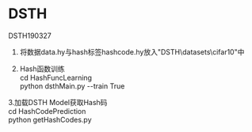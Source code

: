 # DSTH
DSTH190327  

1. 将数据data.hy与hash标签hashcode.hy放入"DSTH\datasets\cifar10\"中

2. Hash函数训练  
	cd HashFuncLearning  
	python dsthMain.py --train True  
  
3.加载DSTH Model获取Hash码  
	cd HashCodePrediction  
	python getHashCodes.py
